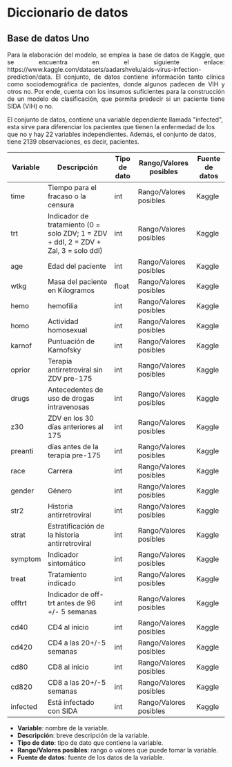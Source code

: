 # Diccionario de datos

## Base de datos Uno

<p align="justify">
Para la elaboración del modelo, se emplea la base de datos de Kaggle, que se encuentra en el siguiente enlace: https://www.kaggle.com/datasets/aadarshvelu/aids-virus-infection-prediction/data. El conjunto, de datos contiene información tanto clínica como sociodemográfica de pacientes, donde algunos padecen de VIH y otros no. Por ende, cuenta con los insumos suficientes para la construcción de un modelo de clasificación, que permita predecir si un paciente tiene SIDA (VIH) o no.

El conjunto de datos, contiene una variable dependiente llamada "infected", esta sirve para diferenciar los pacientes que tienen la enfermedad de los que no y hay 22 variables independientes. Además, el conjunto de datos, tiene 2139 observaciones, es decir, pacientes.
</p>

| Variable | Descripción | Tipo de dato | Rango/Valores posibles | Fuente de datos |
| --- | --- | --- | --- | --- |
| time | Tiempo para el fracaso o la censura | int | Rango/Valores posibles | Kaggle |
| trt | Indicador de tratamiento (0 = solo ZDV; 1 = ZDV + ddI, 2 = ZDV + Zal, 3 = solo ddI) | int | Rango/Valores posibles | Kaggle |
| age | Edad del paciente | int | Rango/Valores posibles | Kaggle|
| wtkg | Masa del paciente en Kilogramos | float | Rango/Valores posibles | Kaggle |
| hemo | hemofilia |int  | Rango/Valores posibles | Kaggle|
| homo | Actividad homosexual | int | Rango/Valores posibles | Kaggle |
| karnof | Puntuación de Karnofsky | int | Rango/Valores posibles | Kaggle |
| oprior | Terapia antirretroviral sin ZDV pre-175 | int | Rango/Valores posibles | Kaggle |
| drugs | Antecedentes de uso de drogas intravenosas | int | Rango/Valores posibles | Kaggle |
| z30 | ZDV en los 30 días anteriores al 175 | int | Rango/Valores posibles | Kaggle|
| preanti | días antes de la terapia pre-175 | int | Rango/Valores posibles | Kaggle |
| race | Carrera | int | Rango/Valores posibles | Kaggle|
| gender | Género | int | Rango/Valores posibles | Kaggle |
| str2 | Historia antirretroviral | int | Rango/Valores posibles | Kaggle |
| strat | Estratificación de la historia antirretroviral | int | Rango/Valores posibles | Kaggle|
| symptom | Indicador sintomático| int | Rango/Valores posibles | Kaggle |
| treat | Tratamiento indicado | int | Rango/Valores posibles | Kaggle|
| offtrt | Indicador de off-trt antes de 96 +/- 5 semanas | int | Rango/Valores posibles | Kaggle |
| cd40 | CD4 al inicio | int | Rango/Valores posibles | Kaggle |
| cd420 | CD4 a las 20+/-5 semanas | int | Rango/Valores posibles | Kaggle|
| cd80 | CD8 al inicio | int | Rango/Valores posibles | Kaggle |
| cd820 | CD8 a las 20+/-5 semanas | int | Rango/Valores posibles | Kaggle|
| infected | Está infectado con SIDA | int | Rango/Valores posibles | Kaggle |



- **Variable**: nombre de la variable.
- **Descripción**: breve descripción de la variable.
- **Tipo de dato**: tipo de dato que contiene la variable.
- **Rango/Valores posibles**: rango o valores que puede tomar la variable.
- **Fuente de datos**: fuente de los datos de la variable.



